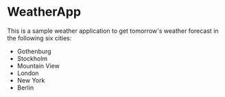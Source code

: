 # WeatherApp
This is a sample weather application to get tomorrow's weather forecast in the
following six cities:
- Gothenburg
- Stockholm
- Mountain View
- London
- New York
- Berlin
